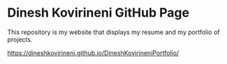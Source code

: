 # Dinesh Kovirineni GitHub Page
This repository is my website that displays my resume and my portfolio of projects. 


https://dineshkovirineni.github.io/DineshKovirineniPortfolio/
